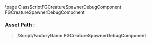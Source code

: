 \page ClassScriptFGCreatureSpawnerDebugComponent FGCreatureSpawnerDebugComponent
### Asset Path :
<b><blockquote>/Script/FactoryGame.FGCreatureSpawnerDebugComponent</blockquote></b>
